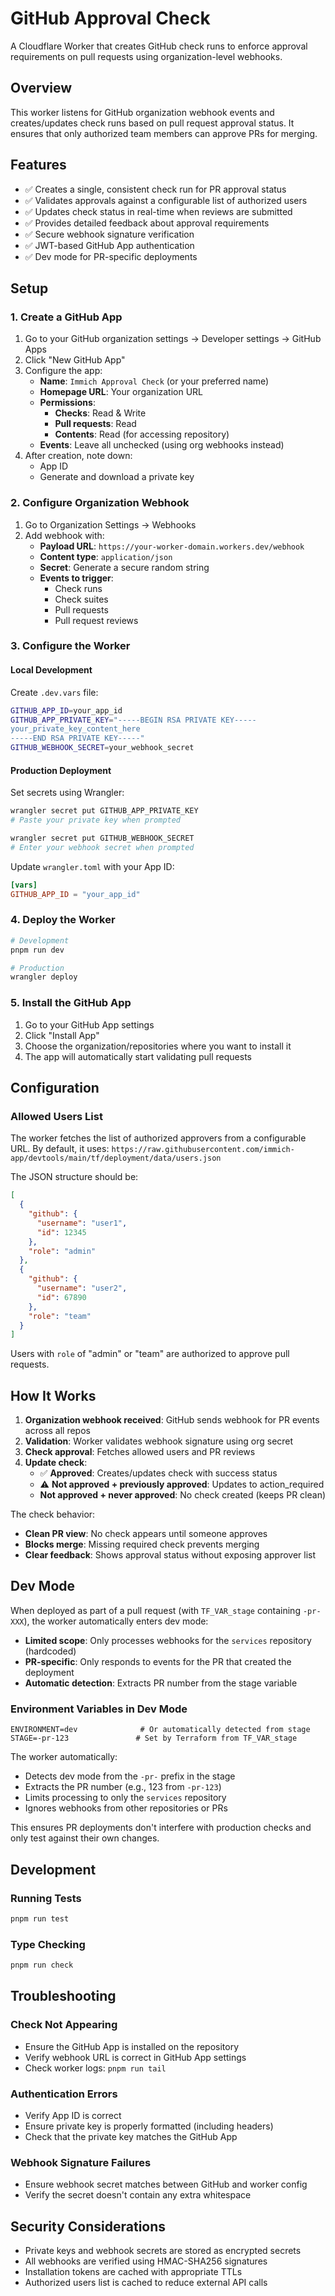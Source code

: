 # GitHub Approval Check

A Cloudflare Worker that creates GitHub check runs to enforce approval requirements on pull requests using organization-level webhooks.

## Overview

This worker listens for GitHub organization webhook events and creates/updates check runs based on pull request approval status. It ensures that only authorized team members can approve PRs for merging.

## Features

- ✅ Creates a single, consistent check run for PR approval status
- ✅ Validates approvals against a configurable list of authorized users
- ✅ Updates check status in real-time when reviews are submitted
- ✅ Provides detailed feedback about approval requirements
- ✅ Secure webhook signature verification
- ✅ JWT-based GitHub App authentication
- ✅ Dev mode for PR-specific deployments

## Setup

### 1. Create a GitHub App

1. Go to your GitHub organization settings → Developer settings → GitHub Apps
2. Click "New GitHub App"
3. Configure the app:
   - **Name**: `Immich Approval Check` (or your preferred name)
   - **Homepage URL**: Your organization URL
   - **Permissions**:
     - **Checks**: Read & Write
     - **Pull requests**: Read
     - **Contents**: Read (for accessing repository)
   - **Events**: Leave all unchecked (using org webhooks instead)
4. After creation, note down:
   - App ID
   - Generate and download a private key

### 2. Configure Organization Webhook

1. Go to Organization Settings → Webhooks
2. Add webhook with:
   - **Payload URL**: `https://your-worker-domain.workers.dev/webhook`
   - **Content type**: `application/json`
   - **Secret**: Generate a secure random string
   - **Events to trigger**:
     - Check runs
     - Check suites
     - Pull requests
     - Pull request reviews

### 3. Configure the Worker

#### Local Development

Create `.dev.vars` file:

```bash
GITHUB_APP_ID=your_app_id
GITHUB_APP_PRIVATE_KEY="-----BEGIN RSA PRIVATE KEY-----
your_private_key_content_here
-----END RSA PRIVATE KEY-----"
GITHUB_WEBHOOK_SECRET=your_webhook_secret
```

#### Production Deployment

Set secrets using Wrangler:

```bash
wrangler secret put GITHUB_APP_PRIVATE_KEY
# Paste your private key when prompted

wrangler secret put GITHUB_WEBHOOK_SECRET
# Enter your webhook secret when prompted
```

Update `wrangler.toml` with your App ID:

```toml
[vars]
GITHUB_APP_ID = "your_app_id"
```

### 4. Deploy the Worker

```bash
# Development
pnpm run dev

# Production
wrangler deploy
```

### 5. Install the GitHub App

1. Go to your GitHub App settings
2. Click "Install App"
3. Choose the organization/repositories where you want to install it
4. The app will automatically start validating pull requests

## Configuration

### Allowed Users List

The worker fetches the list of authorized approvers from a configurable URL. By default, it uses:
`https://raw.githubusercontent.com/immich-app/devtools/main/tf/deployment/data/users.json`

The JSON structure should be:

```json
[
  {
    "github": {
      "username": "user1",
      "id": 12345
    },
    "role": "admin"
  },
  {
    "github": {
      "username": "user2",
      "id": 67890
    },
    "role": "team"
  }
]
```

Users with `role` of "admin" or "team" are authorized to approve pull requests.

## How It Works

1. **Organization webhook received**: GitHub sends webhook for PR events across all repos
2. **Validation**: Worker validates webhook signature using org secret
3. **Check approval**: Fetches allowed users and PR reviews
4. **Update check**:
   - ✅ **Approved**: Creates/updates check with success status
   - ⚠️ **Not approved + previously approved**: Updates to action_required
   - **Not approved + never approved**: No check created (keeps PR clean)

The check behavior:

- **Clean PR view**: No check appears until someone approves
- **Blocks merge**: Missing required check prevents merging
- **Clear feedback**: Shows approval status without exposing approver list

## Dev Mode

When deployed as part of a pull request (with `TF_VAR_stage` containing `-pr-XXX`), the worker automatically enters dev mode:

- **Limited scope**: Only processes webhooks for the `services` repository (hardcoded)
- **PR-specific**: Only responds to events for the PR that created the deployment
- **Automatic detection**: Extracts PR number from the stage variable

### Environment Variables in Dev Mode

```env
ENVIRONMENT=dev              # Or automatically detected from stage
STAGE=-pr-123               # Set by Terraform from TF_VAR_stage
```

The worker automatically:

- Detects dev mode from the `-pr-` prefix in the stage
- Extracts the PR number (e.g., 123 from `-pr-123`)
- Limits processing to only the `services` repository
- Ignores webhooks from other repositories or PRs

This ensures PR deployments don't interfere with production checks and only test against their own changes.

## Development

### Running Tests

```bash
pnpm run test
```

### Type Checking

```bash
pnpm run check
```

## Troubleshooting

### Check Not Appearing

- Ensure the GitHub App is installed on the repository
- Verify webhook URL is correct in GitHub App settings
- Check worker logs: `pnpm run tail`

### Authentication Errors

- Verify App ID is correct
- Ensure private key is properly formatted (including headers)
- Check that the private key matches the GitHub App

### Webhook Signature Failures

- Ensure webhook secret matches between GitHub and worker config
- Verify the secret doesn't contain any extra whitespace

## Security Considerations

- Private keys and webhook secrets are stored as encrypted secrets
- All webhooks are verified using HMAC-SHA256 signatures
- Installation tokens are cached with appropriate TTLs
- Authorized users list is cached to reduce external API calls
